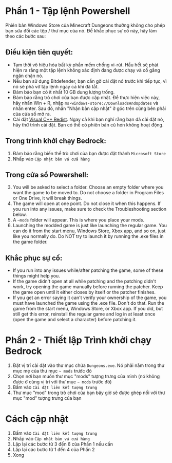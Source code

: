 ﻿# Phần 1 - Tập lệnh Powershell
Phiên bản Windows Store của Minecraft Dungeons thường không cho phép bạn sửa đổi các tệp / thư mục của nó. Để khắc phục sự cố này, hãy làm theo các bước sau:

## Điều kiện tiên quyết:
- Tạm thời vô hiệu hóa bất kỳ phần mềm chống vi-rút. Hầu hết sẽ phát hiện ra rằng một tập lệnh không xác định đang được chạy và cố gắng ngăn chặn nó.
- Nếu bạn sử dụng Bitdefender, bạn cần gỡ cài đặt nó trước khi tiếp tục, vì nó sẽ phá vỡ tập lệnh ngay cả khi đã tắt.
- Đảm bảo bạn có ít nhất 10 GB dung lượng trống.
- Đảm bảo rằng trò chơi của bạn được cập nhật. Để thực hiện việc này, hãy nhấn Win + R, nhập `ms-windows-store://DownloadsAndUpdates` và nhấn enter. Sau đó, nhấn "Nhận bản cập nhật" ở góc trên cùng bên phải của cửa sổ mở ra.
- Cài đặt [Visual C++ Redist](https://aka.ms/vs/16/release/vc_redist.x64.exe). Ngay cả khi bạn nghĩ rằng bạn đã cài đặt nó, hãy thử trình cài đặt. Bạn có thể có phiên bản cũ hơn không hoạt động.

## Trong trình khởi chạy Bedrock:
1. Đảm bảo rằng biến thể trò chơi của bạn được đặt thành `Microsoft Store`
3. Nhấp vào `Cập nhật bản vá cửa hàng`

## Trong cửa sổ Powershell:

3. You will be asked to select a folder. Choose an empty folder where you want the game to be moved to. Do not choose a folder in Program Files or One Drive, it will break things.
4. The game will open at one point. Do not close it when this happens. If you run into any issues, make sure to check the Troubleshooting section below.
5. A `~mods` folder will appear. This is where you place your mods.
7. Launching the modded game is just like launching the regular game. You can do it from the start menu, Windows Store, Xbox app, and so on, just like you normally do. Do NOT try to launch it by running the .exe files in the game folder.

## Khắc phục sự cố:
- If you run into any issues while/after patching the game, some of these things might help you.
- If the game didn't open at all while patching and the patching didn't work, try opening the game manually before running the patcher. Keep the game open until it either closes by itself or the patcher finishes.
- If you get an error saying it can't verify your ownership of the game, you must have launched the game using the .exe file. Don't do that. Run the game from the start menu, Windows Store, or Xbox app. If you did, but still get this error, reinstall the regular game and log in at least once (open the game and select a character) before patching it.

# Phần 2 - Thiết lập Trình khởi chạy Bedrock
1. Đặt vị trí cài đặt vào thư mục chứa ` Dungeons.exe `. Nó phải nằm trong thư mục mẹ của thư mục ` ~ mods ` trước đó
2. Chọn nơi bạn muốn thư mục "mods" tượng trưng của mình (nó không được ở cùng vị trí với thư mục ` ~ mods ` trước đó)
3. Bấm vào `Cài đặt liên kết tượng trưng`
4. Thư mục "mod" trong trò chơi của bạn bây giờ sẽ được ghép nối với thư mục "mod" tượng trưng của bạn

# Cách cập nhật
1. Bấm vào `Cài đặt liên kết tượng trưng`
2. Nhấp vào `Cập nhật bản vá cửa hàng`
3. Lặp lại các bước từ 3 đến 6 của Phần 1 nếu cần
4. Lặp lại các bước từ 1 đến 4 của Phần 2
5. Xong



